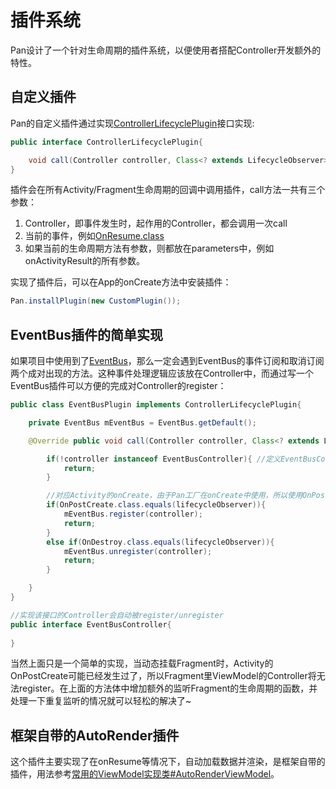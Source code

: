 # 插件系统

Pan设计了一个针对生命周期的插件系统，以便使用者搭配Controller开发额外的特性。

## 自定义插件

Pan的自定义插件通过实现[ControllerLifecyclePlugin](javadoc/cn/campusapp/pan/lifecycle/ControllerLifecyclePlugin.html)接口实现:

```Java
public interface ControllerLifecyclePlugin{

	void call(Controller controller, Class<? extends LifecycleObserver> lifecycleObserver, Object... parameters);
}
```
插件会在所有Activity/Fragment生命周期的回调中调用插件，call方法一共有三个参数：

1. Controller，即事件发生时，起作用的Controller，都会调用一次call
2. 当前的事件，例如[OnResume.class](javadoc/cn/campusapp/pan/lifecycle/OnResume.html)
3. 如果当前的生命周期方法有参数，则都放在parameters中，例如onActivityResult的所有参数。

实现了插件后，可以在App的onCreate方法中安装插件：

```Java
Pan.installPlugin(new CustomPlugin());
```

## EventBus插件的简单实现

如果项目中使用到了[EventBus](http://greenrobot.org/eventbus/)，那么一定会遇到EventBus的事件订阅和取消订阅两个成对出现的方法。这种事件处理逻辑应该放在Controller中，而通过写一个EventBus插件可以方便的完成对Controller的register：

```Java
public class EventBusPlugin implements ControllerLifecyclePlugin{

	private EventBus mEventBus = EventBus.getDefault();

	@Override public void call(Controller controller, Class<? extends LifecycleObserver> lifecycleObserver, Object... parameters){

		if(!controller instanceof EventBusController){ //定义EventBusController接口，避免无关的register
			return;
		}

		//对应Activity的onCreate，由于Pan工厂在onCreate中使用，所以使用OnPostCreate替代OnCreate
		if(OnPostCreate.class.equals(lifecycleObserver)){
			mEventBus.register(controller);
			return;
		}
		else if(OnDestroy.class.equals(lifecycleObserver)){
			mEventBus.unregister(controller);
			return;
		}

	}
}

//实现该接口的Controller会自动被register/unregister
public interface EventBusController{
	
}
```

当然上面只是一个简单的实现，当动态挂载Fragment时，Activity的OnPostCreate可能已经发生过了，所以Fragment里ViewModel的Controller将无法register。在上面的方法体中增加额外的监听Fragment的生命周期的函数，并处理一下重复监听的情况就可以轻松的解决了~

## 框架自带的AutoRender插件

这个插件主要实现了在onResume等情况下，自动加载数据并渲染，是框架自带的插件，用法参考[常用的ViewModel实现类#AutoRenderViewModel](常用的ViewModel实现类/#autorenderviewmodel)。